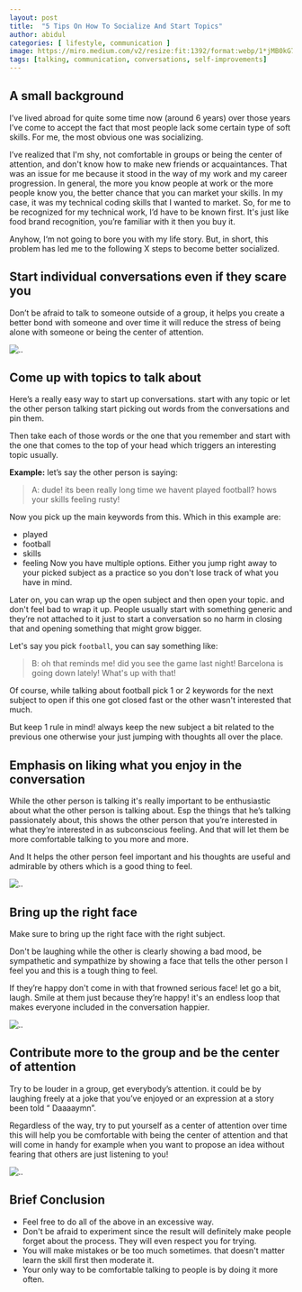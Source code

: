 ```yaml
---
layout: post
title:  "5 Tips On How To Socialize And Start Topics"
author: abidul
categories: [ lifestyle, communication ]
image: https://miro.medium.com/v2/resize:fit:1392/format:webp/1*jMB0kG7Y9vxN-bj7cVcwbw.png
tags: [talking, communication, conversations, self-improvements]
---
```

## A small background
I’ve lived abroad for quite some time now (around 6 years) over those years I’ve come to accept the fact that most people lack some certain type of soft skills. For me, the most obvious one was socializing.

I’ve realized that I'm shy, not comfortable in groups or being the center of attention, and don't know how to make new friends or acquaintances. That was an issue for me because it stood in the way of my work and my career progression. In general, the more you know people at work or the more people know you, the better chance that you can market your skills. In my case, it was my technical coding skills that I wanted to market. So, for me to be recognized for my technical work, I’d have to be known first. It's just like food brand recognition, you’re familiar with it then you buy it.

Anyhow, I‘m not going to bore you with my life story. But, in short, this problem has led me to the following X steps to become better socialized.

## Start individual conversations even if they scare you
Don’t be afraid to talk to someone outside of a group, it helps you create a better bond with someone and over time it will reduce the stress of being alone with someone or being the center of attention.

![..](https://miro.medium.com/v2/resize:fit:466/format:webp/1*lD3s8SuHAEdGgeuPSCl9DQ.png)

## Come up with topics to talk about
Here’s a really easy way to start up conversations. start with any topic or let the other person talking start picking out words from the conversations and pin them.

Then take each of those words or the one that you remember and start with the one that comes to the top of your head which triggers an interesting topic usually.

**Example:**
let’s say the other person is saying:

> A: dude! its been really long time we havent played football? hows your skills feeling rusty!

Now you pick up the main keywords from this. Which in this example are:

- played
- football
- skills
- feeling
Now you have multiple options. Either you jump right away to your picked subject as a practice so you don't lose track of what you have in mind.

Later on, you can wrap up the open subject and then open your topic.
and don't feel bad to wrap it up. People usually start with something generic and they’re not attached to it just to start a conversation so no harm in closing that and opening something that might grow bigger.

Let's say you pick `football`, you can say something like:

> B: oh that reminds me! did you see the game last night! Barcelona is going down lately! What's up with that!

Of course, while talking about football pick 1 or 2 keywords for the next subject to open if this one got closed fast or the other wasn't interested that much.

But keep 1 rule in mind! always keep the new subject a bit related to the previous one otherwise your just jumping with thoughts all over the place.

## Emphasis on liking what you enjoy in the conversation
While the other person is talking it's really important to be enthusiastic about what the other person is talking about. Esp the things that he’s talking passionately about, this shows the other person that you’re interested in what they’re interested in as subconscious feeling. And that will let them be more comfortable talking to you more and more.

And It helps the other person feel important and his thoughts are useful and admirable by others which is a good thing to feel.

![..](https://miro.medium.com/v2/resize:fit:562/format:webp/1*PCLrQ-VrnnGsW5Sv9TGnCw.png)

## Bring up the right face
Make sure to bring up the right face with the right subject.

Don't be laughing while the other is clearly showing a bad mood, be sympathetic and sympathize by showing a face that tells the other person I feel you and this is a tough thing to feel.

If they’re happy don't come in with that frowned serious face! let go a bit, laugh. Smile at them just because they’re happy! it's an endless loop that makes everyone included in the conversation happier.

![..](https://miro.medium.com/v2/resize:fit:1400/format:webp/1*qaBPksmn-zGogvWsW5yRJQ.png)

## Contribute more to the group and be the center of attention
Try to be louder in a group, get everybody’s attention. it could be by laughing freely at a joke that you’ve enjoyed or an expression at a story been told “ Daaaaymn”.

Regardless of the way, try to put yourself as a center of attention over time this will help you be comfortable with being the center of attention and that will come in handy for example when you want to propose an idea without fearing that others are just listening to you!

![..](https://miro.medium.com/v2/resize:fit:770/format:webp/1*KW4d0W4ju_Aw0n7Ny6-XSw.png)

## Brief Conclusion
- Feel free to do all of the above in an excessive way.
- Don't be afraid to experiment since the result will definitely make people forget about the process. They will even respect you for trying.
- You will make mistakes or be too much sometimes. that doesn't matter learn the skill first then moderate it.
- Your only way to be comfortable talking to people is by doing it more often.
